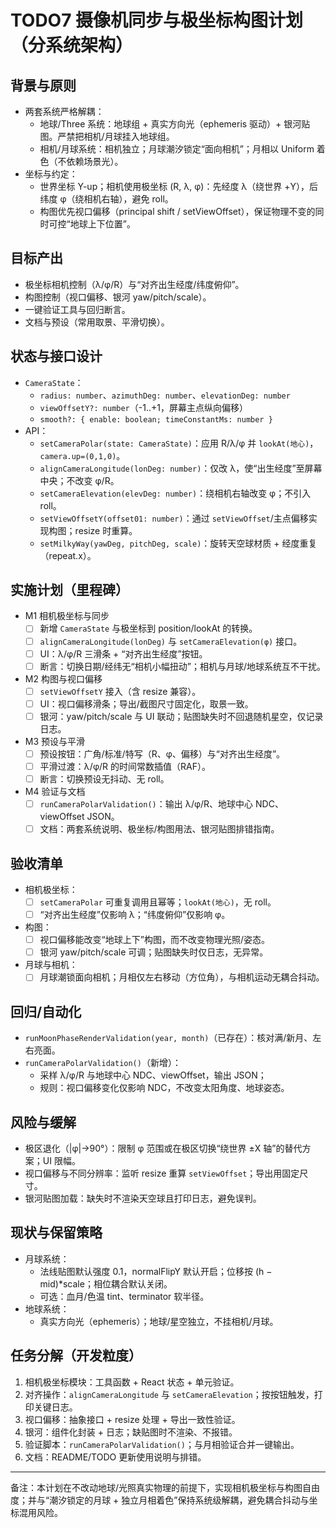 # TODO7 摄像机同步与极坐标构图计划（分系统架构）

## 背景与原则
- 两套系统严格解耦：
  - 地球/Three 系统：地球组 + 真实方向光（ephemeris 驱动）+ 银河贴图。严禁把相机/月球挂入地球组。
  - 相机/月球系统：相机独立；月球潮汐锁定“面向相机”；月相以 Uniform 着色（不依赖场景光）。
- 坐标与约定：
  - 世界坐标 Y-up；相机使用极坐标 (R, λ, φ)：先经度 λ（绕世界 +Y），后纬度 φ（绕相机右轴），避免 roll。
  - 构图优先视口偏移（principal shift / setViewOffset），保证物理不变的同时可控“地球上下位置”。

## 目标产出
- 极坐标相机控制（λ/φ/R）与“对齐出生经度/纬度俯仰”。
- 构图控制（视口偏移、银河 yaw/pitch/scale）。
- 一键验证工具与回归断言。
- 文档与预设（常用取景、平滑切换）。

## 状态与接口设计
- `CameraState`：
  - `radius: number`、`azimuthDeg: number`、`elevationDeg: number`
  - `viewOffsetY?: number`（-1..+1，屏幕主点纵向偏移）
  - `smooth?: { enable: boolean; timeConstantMs: number }`
- API：
  - `setCameraPolar(state: CameraState)`：应用 R/λ/φ 并 `lookAt(地心)`，`camera.up=(0,1,0)`。
  - `alignCameraLongitude(lonDeg: number)`：仅改 λ，使“出生经度”至屏幕中央；不改变 φ/R。
  - `setCameraElevation(elevDeg: number)`：绕相机右轴改变 φ；不引入 roll。
  - `setViewOffsetY(offset01: number)`：通过 `setViewOffset`/主点偏移实现构图；resize 时重算。
  - `setMilkyWay(yawDeg, pitchDeg, scale)`：旋转天空球材质 + 经度重复（repeat.x）。

## 实施计划（里程碑）
- M1 相机极坐标与同步
  - [ ] 新增 `CameraState` 与极坐标到 position/lookAt 的转换。
  - [ ] `alignCameraLongitude(lonDeg)` 与 `setCameraElevation(φ)` 接口。
  - [ ] UI：λ/φ/R 三滑条 + “对齐出生经度”按钮。
  - [ ] 断言：切换日期/经纬无“相机小幅扭动”；相机与月球/地球系统互不干扰。
- M2 构图与视口偏移
  - [ ] `setViewOffsetY` 接入（含 resize 兼容）。
  - [ ] UI：视口偏移滑条；导出/截图尺寸固定化，取景一致。
  - [ ] 银河：yaw/pitch/scale 与 UI 联动；贴图缺失时不回退随机星空，仅记录日志。
- M3 预设与平滑
  - [ ] 预设按钮：广角/标准/特写（R、φ、偏移）与“对齐出生经度”。
  - [ ] 平滑过渡：λ/φ/R 的时间常数插值（RAF）。
  - [ ] 断言：切换预设无抖动、无 roll。
- M4 验证与文档
  - [ ] `runCameraPolarValidation()`：输出 λ/φ/R、地球中心 NDC、viewOffset JSON。
  - [ ] 文档：两套系统说明、极坐标/构图用法、银河贴图排错指南。

## 验收清单
- 相机极坐标：
  - [ ] `setCameraPolar` 可重复调用且幂等；`lookAt(地心)`，无 roll。
  - [ ] “对齐出生经度”仅影响 λ；“纬度俯仰”仅影响 φ。
- 构图：
  - [ ] 视口偏移能改变“地球上下”构图，而不改变物理光照/姿态。
  - [ ] 银河 yaw/pitch/scale 可调；贴图缺失时仅日志，无异常。
- 月球与相机：
  - [ ] 月球潮锁面向相机；月相仅左右移动（方位角），与相机运动无耦合抖动。

## 回归/自动化
- `runMoonPhaseRenderValidation(year, month)`（已存在）：核对满/新月、左右亮面。
- `runCameraPolarValidation()`（新增）：
  - 采样 λ/φ/R 与地球中心 NDC、viewOffset，输出 JSON；
  - 规则：视口偏移变化仅影响 NDC，不改变太阳角度、地球姿态。

## 风险与缓解
- 极区退化（|φ|→90°）：限制 φ 范围或在极区切换“绕世界 ±X 轴”的替代方案；UI 限幅。
- 视口偏移与不同分辨率：监听 resize 重算 `setViewOffset`；导出用固定尺寸。
- 银河贴图加载：缺失时不渲染天空球且打印日志，避免误判。

## 现状与保留策略
- 月球系统：
  - 法线贴图默认强度 0.1，normalFlipY 默认开启；位移按 (h − mid)*scale；相位耦合默认关闭。
  - 可选：血月/色温 tint、terminator 软半径。
- 地球系统：
  - 真实方向光（ephemeris）；地球/星空独立，不挂相机/月球。

## 任务分解（开发粒度）
1) 相机极坐标模块：工具函数 + React 状态 + 单元验证。
2) 对齐操作：`alignCameraLongitude` 与 `setCameraElevation`；按按钮触发，打印关键日志。
3) 视口偏移：抽象接口 + resize 处理 + 导出一致性验证。
4) 银河：组件化封装 + 日志；缺贴图时不渲染、不报错。
5) 验证脚本：`runCameraPolarValidation()`；与月相验证合并一键输出。
6) 文档：README/TODO 更新使用说明与排错。

---

备注：本计划在不改动地球/光照真实物理的前提下，实现相机极坐标与构图自由度；并与“潮汐锁定的月球 + 独立月相着色”保持系统级解耦，避免耦合抖动与坐标混用风险。
